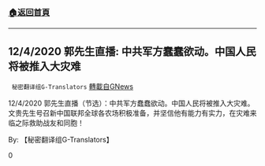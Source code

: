 ###  [:house:返回首頁](https://github.com/ourhimalayas/txt)
---

## 12/4/2020 郭先生直播: 中共军方蠢蠢欲动。中国人民将被推入大灾难
` 秘密翻译组G-Translators` [轉載自GNews](https://gnews.org/zh-hans/621491/)

12/4/2020 郭先生直播（节选）：中共军方蠢蠢欲动。中国人民将被推入大灾难。文贵先生号召新中国联邦全球各农场积极准备，并坚信他有能力有实力，在灾难来临之际救助战友和同胞！



By: 【秘密翻译组G-Translators】

0
